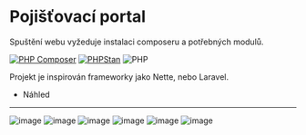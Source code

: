 # Pojišťovací portal

Spuštění webu vyžeduje instalaci composeru a potřebných modulů.


[![PHP Composer](https://github.com/ONyklicek/Pojistovaci-portal/actions/workflows/php.yml/badge.svg)](https://github.com/ONyklicek/Pojistovaci-portal/actions/workflows/php.yml)
[![PHPStan](https://github.com/ONyklicek/Pojistovaci-portal/actions/workflows/ci.yml/badge.svg)](https://github.com/ONyklicek/Pojistovaci-portal/actions/workflows/ci.yml)
![PHP](https://img.shields.io/badge/php-%5E8.1-green)



Projekt je inspirován frameworky jako Nette, nebo Laravel. 



- Náhled

----
![image](https://user-images.githubusercontent.com/60318239/213872554-42e3e6ac-b532-4a74-9676-f186bd1d439a.png)
![image](https://user-images.githubusercontent.com/60318239/213872566-81134760-eff7-4b05-80f8-fdd06edc7ee8.png)
![image](https://user-images.githubusercontent.com/60318239/213872577-61f2666d-5ab3-4f20-bcca-2f5a457671e0.png)
![image](https://user-images.githubusercontent.com/60318239/213872592-803b6ba6-499b-4f61-8cab-a7128f2bc907.png)
![image](https://user-images.githubusercontent.com/60318239/213872622-f01dad03-f2dd-4338-81d3-10757a350d30.png)
![image](https://user-images.githubusercontent.com/60318239/213872641-0100f005-a3a3-4ddf-902a-3571ff26b7b0.png)
